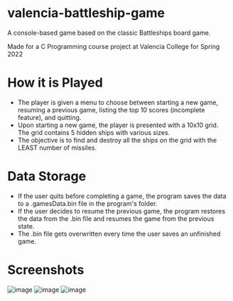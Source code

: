 # valencia-battleship-game
A console-based game based on the classic Battleships board game. 

Made for a C Programming course project at Valencia College for Spring 2022

# How it is Played
* The player is given a menu to choose between starting a new game, resuming a previous game, listing the top 10 scores (incomplete feature), and quitting.
* Upon starting a new game, the player is presented with a 10x10 grid. The grid contains 5 hidden ships with various sizes.
* The objective is to find and destroy all the ships on the grid with the LEAST number of missiles.

# Data Storage
* If the user quits before completing a game, the program saves the data to a .gamesData.bin file in the program's folder.
* If the user decides to resume the previous game, the program restores the data from the .bin file and resumes the game from the previous state.
* The .bin file gets overwritten every time the user saves an unfinished game.

# Screenshots
![image](https://github.com/EzzatBoukhary/valencia-battleship-game/assets/50555851/1722f540-0c8f-4356-9574-858b1e5c30d6)
![image](https://github.com/EzzatBoukhary/valencia-battleship-game/assets/50555851/d2aff81b-e7f1-4ea1-ad1e-bed1d72f06b2)
![image](https://github.com/EzzatBoukhary/valencia-battleship-game/assets/50555851/4cd8cc00-95ce-455a-bd41-3c4b0972ceed)
